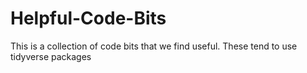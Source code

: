 # Helpful-Code-Bits
This is a collection of code bits that we find useful. These tend to use tidyverse packages
